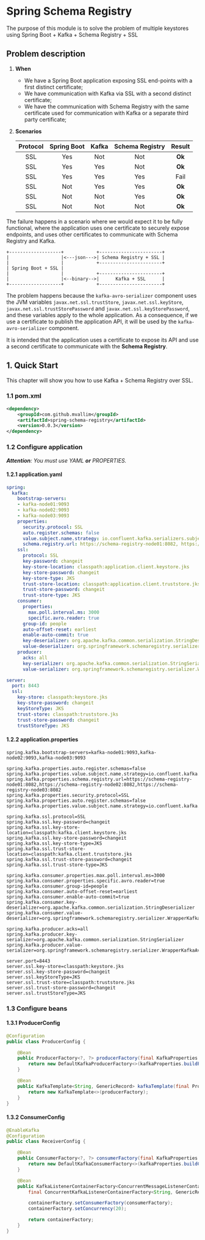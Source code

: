 # Spring Schema Registry

The purpose of this module is to solve the problem of multiple keystores using Spring Boot + Kafka + Schema Registry + SSL

## Problem description

1. **When**
    * We have a Spring Boot application exposing SSL end-points with a first distinct certificate;
    * We have communication with Kafka via SSL with a second distinct certificate;
    * We have the communication with Schema Registry with the same certificate used for communication with Kafka or a separate third party certificate;

2. **Scenarios**

    | Protocol | Spring Boot | Kafka | Schema Registry | Result |
    |:--------:|:-----------:|:-----:|:---------------:|:------:|
    | SSL      | Yes         | Not   | Not             | **Ok** |
    | SSL      | Yes         | Yes   | Not             | **Ok** |
    | SSL      | Yes         | Yes   | Yes             | Fail   |
    | SSL      | Not         | Yes   | Yes             | **Ok** |
    | SSL      | Not         | Not   | Yes             | **Ok** |
    | SSL      | Not         | Not   | Not             | **Ok** |

The failure happens in a scenario where we would expect it to be fully functional, where the application uses one certificate to securely expose endpoints, and uses other certificates to communicate with Schema Registry and Kafka.

```text
+-------------------+            +-----------------------+
|                   |<---json--->| Schema Registry + SSL |
|                   |            +-----------------------+
| Spring Boot + SSL |
|                   |            +-----------------------+
|                   |<--binary-->|      Kafka + SSL      |  
+-------------------+            +-----------------------+
```

The problem happens because the `kafka-avro-serializer` component uses the JVM variables `javax.net.ssl.trustStore`, `javax.net.ssl.keyStore`, `javax.net.ssl.trustStorePassword` and `javax.net.ssl.keyStorePassword`, and these variables apply to the whole application. As a consequence, if we use a certificate to publish the application API, it will be used by the `kafka-avro-serializer` component.

It is intended that the application uses a certificate to expose its API and use a second certificate to communicate with the **Schema Registry**.

## 1. Quick Start

This chapter will show you how to use Kafka + Schema Registry over SSL.

### 1.1 pom.xml

```xml
<dependency>
    <groupId>com.github.mvallim</groupId>
    <artifactId>spring-schema-registry</artifactId>
    <version>0.0.3</version>
</dependency>
```

### 1.2 Configure application

***Attention**: You must use YAML **or** PROPERTIES.*

#### 1.2.1 application.yaml

```yaml
spring:
  kafka:
    bootstrap-servers:
    - kafka-node01:9093
    - kafka-node02:9093
    - kafka-node03:9093
    properties:
      security.protocol: SSL
      auto.register.schemas: false
      value.subject.name.strategy: io.confluent.kafka.serializers.subject.TopicRecordNameStrategy
      schema.registry.url: https://schema-registry-node01:8082, https://schema-registry-node02:8082, https://schema-registry-node03:8082
    ssl:
      protocol: SSL
      key-password: changeit
      key-store-location: classpath:application.client.keystore.jks
      key-store-password: changeit
      key-store-type: JKS
      trust-store-location: classpath:application.client.truststore.jks
      trust-store-password: changeit
      trust-store-type: JKS
    consumer:
      properties:
        max.poll.interval.ms: 3000
        specific.avro.reader: true
      group-id: people
      auto-offset-reset: earliest
      enable-auto-commit: true
      key-deserializer: org.apache.kafka.common.serialization.StringDeserializer
      value-deserializer: org.springframework.schemaregistry.serializer.WrapperKafkaAvroDeserializer
    producer:
      acks: all
      key-serializer: org.apache.kafka.common.serialization.StringSerializer
      value-serializer: org.springframework.schemaregistry.serializer.WrapperKafkaAvroSerializer

server:
  port: 8443
  ssl:
    key-store: classpath:keystore.jks
    key-store-password: changeit
    keyStoreType: JKS
    trust-store: classpath:truststore.jks
    trust-store-password: changeit
    trustStoreType: JKS
```

#### 1.2.2 application.properties

```properties
spring.kafka.bootstrap-servers=kafka-node01:9093,kafka-node02:9093,kafka-node03:9093

spring.kafka.properties.auto.register.schemas=false
spring.kafka.properties.value.subject.name.strategy=io.confluent.kafka.serializers.subject.TopicRecordNameStrategy
spring.kafka.properties.schema.registry.url=https://schema-registry-node01:8082,https://schema-registry-node02:8082,https://schema-registry-node03:8082
spring.kafka.properties.security.protocol=SSL
spring.kafka.properties.auto.register.schemas=false
spring.kafka.properties.value.subject.name.strategy=io.confluent.kafka.serializers.subject.TopicRecordNameStrategy

spring.kafka.ssl.protocol=SSL
spring.kafka.ssl.key-password=changeit
spring.kafka.ssl.key-store-location=classpath:kafka.client.keystore.jks
spring.kafka.ssl.key-store-password=changeit
spring.kafka.ssl.key-store-type=JKS
spring.kafka.ssl.trust-store-location=classpath:kafka.client.truststore.jks
spring.kafka.ssl.trust-store-password=changeit
spring.kafka.ssl.trust-store-type=JKS

spring.kafka.consumer.properties.max.poll.interval.ms=3000
spring.kafka.consumer.properties.specific.avro.reader=true
spring.kafka.consumer.group-id=people
spring.kafka.consumer.auto-offset-reset=earliest
spring.kafka.consumer.enable-auto-commit=true
spring.kafka.consumer.key-deserializer=org.apache.kafka.common.serialization.StringDeserializer
spring.kafka.consumer.value-deserializer=org.springframework.schemaregistry.serializer.WrapperKafkaAvroDeserializer

spring.kafka.producer.acks=all
spring.kafka.producer.key-serializer=org.apache.kafka.common.serialization.StringSerializer
spring.kafka.producer.value-serializer=org.springframework.schemaregistry.serializer.WrapperKafkaAvroSerializer

server.port=8443
server.ssl.key-store=classpath:keystore.jks
server.ssl.key-store-password=changeit
server.ssl.keyStoreType=JKS
server.ssl.trust-store=classpath:truststore.jks
server.ssl.trust-store-password=changeit
server.ssl.trustStoreType=JKS
```

### 1.3 Configure beans

#### 1.3.1 ProducerConfig

```java
@Configuration
public class ProducerConfig {

    @Bean
    public ProducerFactory<?, ?> producerFactory(final KafkaProperties kafkaProperties) {
        return new DefaultKafkaProducerFactory<>(kafkaProperties.buildProducerProperties());
    }

    @Bean
    public KafkaTemplate<String, GenericRecord> kafkaTemplate(final ProducerFactory<String, GenericRecord> producerFactory) {
        return new KafkaTemplate<>(producerFactory);
    }
}
```

#### 1.3.2 ConsumerConfig

```java
@EnableKafka
@Configuration
public class ReceiverConfig {

    @Bean
    public ConsumerFactory<?, ?> consumerFactory(final KafkaProperties kafkaProperties) {
        return new DefaultKafkaConsumerFactory<>(kafkaProperties.buildConsumerProperties());
    }

    @Bean
    public KafkaListenerContainerFactory<ConcurrentMessageListenerContainer<String, GenericRecord>> containerFactory(final ConsumerFactory<String, GenericRecord> consumerFactory) {
        final ConcurrentKafkaListenerContainerFactory<String, GenericRecord> containerFactory = new ConcurrentKafkaListenerContainerFactory<>();

        containerFactory.setConsumerFactory(consumerFactory);
        containerFactory.setConcurrency(20);

        return containerFactory;
    }
}
```
